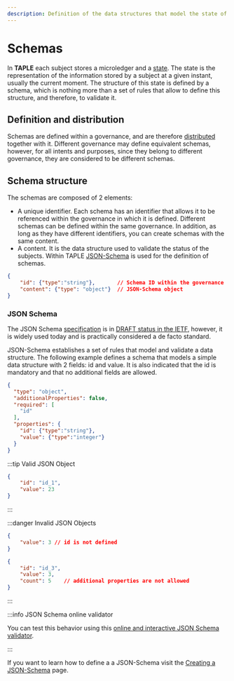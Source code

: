 ```yaml
---
description: Definition of the data structures that model the state of subjects
---
```


# Schemas

In **TAPLE** each subject stores a microledger and a [state](./subjects.md#subject-state). The state is the representation of the information stored by a subject at a given instant, usually the current moment. The structure of this state is defined by a schema, which is nothing more than a set of rules that allow to define this structure, and therefore, to validate it.  

## Definition and distribution
Schemas are defined within a governance, and are therefore [distributed](./governance.md#governance-distribution) together with it. Different governance may define equivalent schemas, however, for all intents and purposes, since they belong to different governance, they are considered to be different schemas.

## Schema structure
The schemas are composed of 2 elements:
- A unique identifier. Each schema has an identifier that allows it to be referenced within the governance in which it is defined. Different schemas can be defined within the same governance. In addition, as long as they have different identifiers, you can create schemas with the same content. 
- A content. It is the data structure used to validate the status of the subjects. Within TAPLE [JSON-Schema](https://json-schema.org) is used for the definition of schemas.

```json
{
    "id": {"type":"string"},       // Schema ID within the governance
    "content": {"type": "object"}  // JSON-Schema object
}
```

### JSON Schema
The JSON Schema [specification](https://json-schema.org/specification.html) is in [DRAFT status in the IETF](https://json-schema.org/specification-links.html), however, it is widely used today and is practically considered a de facto standard.

JSON-Schema establishes a set of rules that model and validate a data structure. The following example defines a schema that models a simple data structure with 2 fields: id and value. It is also indicated that the id is mandatory and that no additional fields are allowed. 

```json
{
  "type": "object",
  "additionalProperties": false,
  "required": [
    "id"
  ],
  "properties": {
    "id": {"type":"string"},
    "value": {"type":"integer"}
  }
}
```

:::tip Valid JSON Object

```json
{
    "id": "id_1",
    "value": 23
}
```

:::

:::danger Invalid JSON Objects

```json
{
    "value": 3 // id is not defined
}
```

```json
{
    "id": "id_3",
    "value": 3,
    "count": 5    // additional properties are not allowed
}
```

:::

:::info JSON Schema online validator

You can test this behavior using this [online and interactive JSON Schema validator](https://www.jsonschemavalidator.net/).

:::

If you want to learn how to define a a JSON-Schema visit the [Creating a JSON-Schema](../learn/json-schema.md) page.



